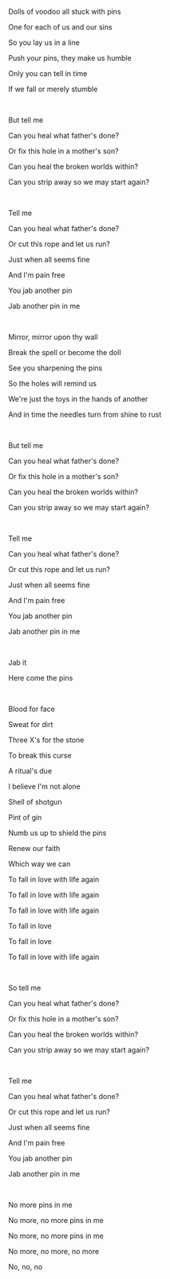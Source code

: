 Dolls of voodoo all stuck with pins

One for each of us and our sins

So you lay us in a line

Push your pins, they make us humble

Only you can tell in time

If we fall or merely stumble

<br>

But tell me

Can you heal what father's done?

Or fix this hole in a mother's son?

Can you heal the broken worlds within?

Can you strip away so we may start again?

<br>

Tell me

Can you heal what father's done?

Or cut this rope and let us run?

Just when all seems fine

And I'm pain free

You jab another pin

Jab another pin in me

<br>

Mirror, mirror upon thy wall

Break the spell or become the doll

See you sharpening the pins

So the holes will remind us

We're just the toys in the hands of another

And in time the needles turn from shine to rust

<br>

But tell me

Can you heal what father's done?

Or fix this hole in a mother's son?

Can you heal the broken worlds within?

Can you strip away so we may start again?

<br>

Tell me

Can you heal what father's done?

Or cut this rope and let us run?

Just when all seems fine

And I'm pain free

You jab another pin

Jab another pin in me

<br>

Jab it

Here come the pins

<br>

Blood for face

Sweat for dirt

Three X's for the stone

To break this curse

A ritual's due

I believe I'm not alone

Shell of shotgun

Pint of gin

Numb us up to shield the pins

Renew our faith

Which way we can

To fall in love with life again

To fall in love with life again

To fall in love with life again

To fall in love

To fall in love

To fall in love with life again

<br>

So tell me

Can you heal what father's done?

Or fix this hole in a mother's son?

Can you heal the broken worlds within?

Can you strip away so we may start again?

<br>

Tell me

Can you heal what father's done?

Or cut this rope and let us run?

Just when all seems fine

And I'm pain free

You jab another pin

Jab another pin in me

<br>

No more pins in me

No more, no more pins in me

No more, no more pins in me

No more, no more, no more

No, no, no
